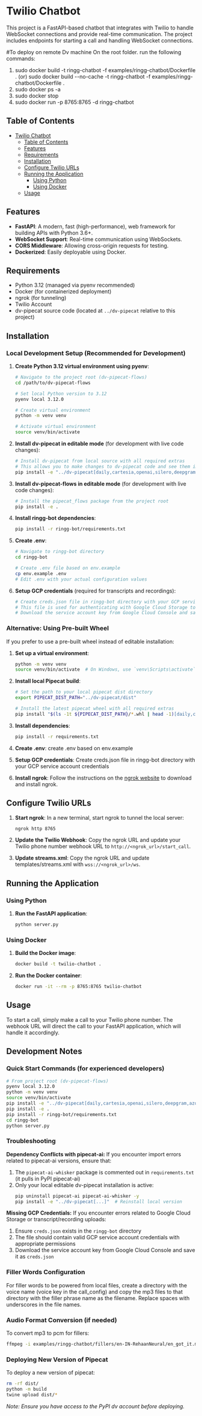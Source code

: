 # Twilio Chatbot

This project is a FastAPI-based chatbot that integrates with Twilio to handle WebSocket connections and provide real-time communication. The project includes endpoints for starting a call and handling WebSocket connections.

#To deploy on remote Dv machine
On the root folder. run the following commands:

1. sudo docker build -t ringg-chatbot -f examples/ringg-chatbot/Dockerfile .
   (or) sudo docker build --no-cache -t ringg-chatbot -f examples/ringg-chatbot/Dockerfile .
2. sudo docker ps -a
3. sudo docker stop <Id of the running contianer>
4. sudo docker run -p 8765:8765 -d ringg-chatbot

## Table of Contents

- [Twilio Chatbot](#twilio-chatbot)
  - [Table of Contents](#table-of-contents)
  - [Features](#features)
  - [Requirements](#requirements)
  - [Installation](#installation)
  - [Configure Twilio URLs](#configure-twilio-urls)
  - [Running the Application](#running-the-application)
    - [Using Python](#using-python)
    - [Using Docker](#using-docker)
  - [Usage](#usage)

## Features

- **FastAPI**: A modern, fast (high-performance), web framework for building APIs with Python 3.6+.
- **WebSocket Support**: Real-time communication using WebSockets.
- **CORS Middleware**: Allowing cross-origin requests for testing.
- **Dockerized**: Easily deployable using Docker.

## Requirements

- Python 3.12 (managed via pyenv recommended)
- Docker (for containerized deployment)
- ngrok (for tunneling)
- Twilio Account
- dv-pipecat source code (located at `../dv-pipecat` relative to this project)

## Installation

### Local Development Setup (Recommended for Development)

1. **Create Python 3.12 virtual environment using pyenv**:

   ```sh
   # Navigate to the project root (dv-pipecat-flows)
   cd /path/to/dv-pipecat-flows

   # Set local Python version to 3.12
   pyenv local 3.12.0

   # Create virtual environment
   python -m venv venv

   # Activate virtual environment
   source venv/bin/activate
   ```

2. **Install dv-pipecat in editable mode** (for development with live code changes):

   ```sh
   # Install dv-pipecat from local source with all required extras
   # This allows you to make changes to dv-pipecat code and see them immediately
   pip install -e "../dv-pipecat[daily,cartesia,openai,silero,deepgram,azure,elevenlabs,noisereduce,soundfile,speechmatics,gladia,google,groq,sentry,local-smart-turn,remote-smart-turn,anthropic]"
   ```

3. **Install dv-pipecat-flows in editable mode** (for development with live code changes):

   ```sh
   # Install the pipecat_flows package from the project root
   pip install -e .
   ```

4. **Install ringg-bot dependencies**:

   ```sh
   pip install -r ringg-bot/requirements.txt
   ```

5. **Create .env**:

   ```sh
   # Navigate to ringg-bot directory
   cd ringg-bot

   # Create .env file based on env.example
   cp env.example .env
   # Edit .env with your actual configuration values
   ```

6. **Setup GCP credentials** (required for transcripts and recordings):
   ```sh
   # Create creds.json file in ringg-bot directory with your GCP service account credentials
   # This file is used for authenticating with Google Cloud Storage to upload transcripts and recordings
   # Download the service account key from Google Cloud Console and save it as creds.json
   ```

### Alternative: Using Pre-built Wheel

If you prefer to use a pre-built wheel instead of editable installation:

1. **Set up a virtual environment**:

   ```sh
   python -m venv venv
   source venv/bin/activate  # On Windows, use `venv\Scripts\activate`
   ```

2. **Install local Pipecat build**:

   ```sh
   # Set the path to your local pipecat dist directory
   export PIPECAT_DIST_PATH="../dv-pipecat/dist"

   # Install the latest pipecat wheel with all required extras
   pip install "$(ls -1t ${PIPECAT_DIST_PATH}/*.whl | head -1)[daily,cartesia,openai,silero,deepgram,azure,elevenlabs,noisereduce,gladia,google,groq,sentry,soundfile,local-smart-turn,speechmatics,remote-smart-turn]"
   ```

3. **Install dependencies**:

   ```sh
   pip install -r requirements.txt
   ```

4. **Create .env**:
   create .env based on env.example

5. **Setup GCP credentials**:
   Create creds.json file in ringg-bot directory with your GCP service account credentials

6. **Install ngrok**:
   Follow the instructions on the [ngrok website](https://ngrok.com/download) to download and install ngrok.

## Configure Twilio URLs

1. **Start ngrok**:
   In a new terminal, start ngrok to tunnel the local server:

   ```sh
   ngrok http 8765
   ```

2. **Update the Twilio Webhook**:
   Copy the ngrok URL and update your Twilio phone number webhook URL to `http://<ngrok_url>/start_call`.

3. **Update streams.xml**:
   Copy the ngrok URL and update templates/streams.xml with `wss://<ngrok_url>/ws`.

## Running the Application

### Using Python

1. **Run the FastAPI application**:
   ```sh
   python server.py
   ```

### Using Docker

1. **Build the Docker image**:

   ```sh
   docker build -t twilio-chatbot .
   ```

2. **Run the Docker container**:
   ```sh
   docker run -it --rm -p 8765:8765 twilio-chatbot
   ```

## Usage

To start a call, simply make a call to your Twilio phone number. The webhook URL will direct the call to your FastAPI application, which will handle it accordingly.

## Development Notes

### Quick Start Commands (for experienced developers)

```sh
# From project root (dv-pipecat-flows)
pyenv local 3.12.0
python -m venv venv
source venv/bin/activate
pip install -e "../dv-pipecat[daily,cartesia,openai,silero,deepgram,azure,elevenlabs,noisereduce,soundfile,speechmatics,gladia,google,groq,sentry,local-smart-turn,remote-smart-turn,anthropic]"
pip install -e .
pip install -r ringg-bot/requirements.txt
cd ringg-bot
python server.py
```

### Troubleshooting

**Dependency Conflicts with pipecat-ai:**
If you encounter import errors related to pipecat-ai versions, ensure that:

1. The `pipecat-ai-whisker` package is commented out in `requirements.txt` (it pulls in PyPI pipecat-ai)
2. Only your local editable dv-pipecat installation is active:
   ```sh
   pip uninstall pipecat-ai pipecat-ai-whisker -y
   pip install -e "../dv-pipecat[...]"  # Reinstall local version
   ```

**Missing GCP Credentials:**
If you encounter errors related to Google Cloud Storage or transcript/recording uploads:

1. Ensure `creds.json` exists in the `ringg-bot` directory
2. The file should contain valid GCP service account credentials with appropriate permissions
3. Download the service account key from Google Cloud Console and save it as `creds.json`

### Filler Words Configuration

For filler words to be powered from local files, create a directory with the voice name (voice key in the call_config) and copy the mp3 files to that directory with the filler phrase name as the filename. Replace spaces with underscores in the file names.

### Audio Format Conversion (if needed)

To convert mp3 to pcm for fillers:

```sh
ffmpeg -i examples/ringg-chatbot/fillers/en-IN-RehaanNeural/en_got_it.mp3 -acodec pcm_s16le -ar 8000 -ac 1 -f s16le examples/ringg-chatbot/fillers/en-IN-RehaanNeural/en_got_it.pcm
```

### Deploying New Version of Pipecat

To deploy a new version of pipecat:

```sh
rm -rf dist/
python -m build
twine upload dist/*
```

_Note: Ensure you have access to the PyPI dv account before deploying._
